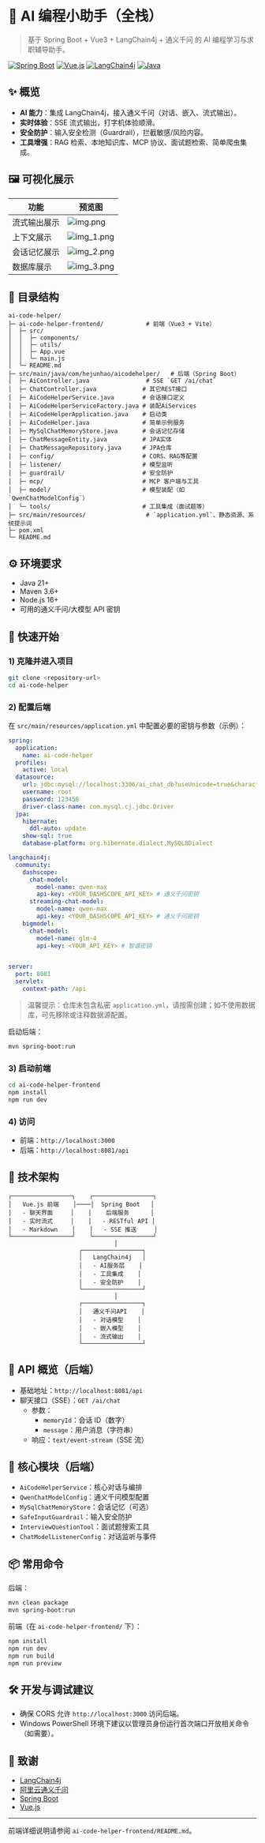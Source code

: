 # 🤖 AI 编程小助手（全栈）

> 基于 Spring Boot + Vue3 + LangChain4j + 通义千问 的 AI 编程学习与求职辅导助手。

[![Spring Boot](https://img.shields.io/badge/Spring%20Boot-3.5.3-brightgreen.svg)](https://spring.io/projects/spring-boot)
[![Vue.js](https://img.shields.io/badge/Vue.js-3.3.4-4FC08D.svg)](https://vuejs.org/)
[![LangChain4j](https://img.shields.io/badge/LangChain4j-1.1.0-blue.svg)](https://github.com/langchain4j/langchain4j)
[![Java](https://img.shields.io/badge/Java-21-orange.svg)](https://www.oracle.com/java/)


## ✨ 概览

- **AI 能力**：集成 LangChain4j，接入通义千问（对话、嵌入、流式输出）。
- **实时体验**：SSE 流式输出，打字机体验顺滑。
- **安全防护**：输入安全检测（Guardrail），拦截敏感/风险内容。
- **工具增强**：RAG 检索、本地知识库、MCP 协议、面试题检索、简单爬虫集成。

## 🖼️ 可视化展示

| 功能 | 预览图 |
|------|--------|
| 流式输出展示 | ![img.png](img.png) |
| 上下文展示 | ![img_1.png](img_1.png) |
| 会话记忆展示 | ![img_2.png](img_2.png) |
| 数据库展示 | ![img_3.png](img_3.png) |


## 🧱 目录结构

```
ai-code-helper/
├─ ai-code-helper-frontend/            # 前端（Vue3 + Vite）
│  ├─ src/
│  │  ├─ components/
│  │  ├─ utils/
│  │  ├─ App.vue
│  │  └─ main.js
│  └─ README.md
├─ src/main/java/com/hejunhao/aicodehelper/   # 后端（Spring Boot）
│  ├─ AiController.java                # SSE `GET /ai/chat`
│  ├─ ChatController.java             # 其它REST接口
│  ├─ AiCodeHelperService.java        # 会话接口定义
│  ├─ AiCodeHelperServiceFactory.java # 装配AiServices
│  ├─ AiCodeHelperApplication.java    # 启动类
│  ├─ AiCodeHelper.java               # 简单示例服务
│  ├─ MySqlChatMemoryStore.java       # 会话记忆存储
│  ├─ ChatMessageEntity.java          # JPA实体
│  ├─ ChatMessageRepository.java      # JPA仓库
│  ├─ config/                         # CORS、RAG等配置
│  ├─ listener/                       # 模型监听
│  ├─ guardrail/                      # 安全防护
│  ├─ mcp/                            # MCP 客户端与工具
│  ├─ model/                          # 模型装配（如 `QwenChatModelConfig`）
│  └─ tools/                          # 工具集成（面试题等）
├─ src/main/resources/                 # `application.yml`、静态资源、系统提示词
├─ pom.xml
└─ README.md
```


## ⚙️ 环境要求

- Java 21+
- Maven 3.6+
- Node.js 16+
- 可用的通义千问/大模型 API 密钥


## 🚀 快速开始

### 1) 克隆并进入项目

```bash
git clone <repository-url>
cd ai-code-helper
```

### 2) 配置后端

在 `src/main/resources/application.yml` 中配置必要的密钥与参数（示例）：

```yaml
spring:
  application:
    name: ai-code-helper
  profiles:
    active: local
  datasource:
    url: jdbc:mysql://localhost:3306/ai_chat_db?useUnicode=true&characterEncoding=utf8&useSSL=false
    username: root
    password: 123456
    driver-class-name: com.mysql.cj.jdbc.Driver
  jpa:
    hibernate:
      ddl-auto: update
    show-sql: true
    database-platform: org.hibernate.dialect.MySQL8Dialect

langchain4j:
  community:
    dashscope:
      chat-model:
        model-name: qwen-max
        api-key: <YOUR_DASHSCOPE_API_KEY> # 通义千问密钥
      streaming-chat-model:
        model-name: qwen-max
        api-key: <YOUR_DASHSCOPE_API_KEY> # 通义千问密钥
    bigmodel:
      chat-model:
        model-name: glm-4
        api-key: <YOUR_API_KEY> # 智谱密钥


server:
  port: 8081
  servlet:
    context-path: /api
```

> 温馨提示：仓库未包含私密 `application.yml`，请按需创建；如不使用数据库，可先移除或注释数据源配置。

启动后端：

```bash
mvn spring-boot:run
```

### 3) 启动前端

```bash
cd ai-code-helper-frontend
npm install
npm run dev
```

### 4) 访问

- 前端：`http://localhost:3000`
- 后端：`http://localhost:8081/api`


## 🧩 技术架构

```
┌─────────────────┐    ┌─────────────────┐
│   Vue.js 前端    │────│  Spring Boot   │
│   - 聊天界面     │    │    后端服务      │
│   - 实时流式     │    │   - RESTful API │
│   - Markdown    │    │   - SSE 推送     │
└─────────────────┘    └─────────────────┘
                              │
                    ┌─────────────────┐
                    │   LangChain4j   │
                    │   - AI服务层    │
                    │   - 工具集成    │
                    │   - 安全防护    │
                    └─────────────────┘
                              │
                    ┌─────────────────┐
                    │   通义千问API    │
                    │   - 对话模型    │
                    │   - 嵌入模型    │
                    │   - 流式输出    │
                    └─────────────────┘
```


## 🔌 API 概览（后端）

- 基础地址：`http://localhost:8081/api`
- 聊天接口（SSE）：`GET /ai/chat`
  - 参数：
    - `memoryId`：会话 ID（数字）
    - `message`：用户消息（字符串）
  - 响应：`text/event-stream`（SSE 流）


## 🧠 核心模块（后端）

- `AiCodeHelperService`：核心对话与编排
- `QwenChatModelConfig`：通义千问模型配置
- `MySqlChatMemoryStore`：会话记忆（可选）
- `SafeInputGuardrail`：输入安全防护
- `InterviewQuestionTool`：面试题搜索工具
- `ChatModelListenerConfig`：对话监听与事件


## 📦 常用命令

后端：
```bash
mvn clean package
mvn spring-boot:run
```

前端（在 `ai-code-helper-frontend/` 下）：
```bash
npm install
npm run dev
npm run build
npm run preview
```


## 🛠 开发与调试建议

- 确保 CORS 允许 `http://localhost:3000` 访问后端。
- Windows PowerShell 环境下建议以管理员身份运行首次端口开放相关命令（如需要）。


## 🙏 致谢

- [LangChain4j](https://github.com/langchain4j/langchain4j)
- [阿里云通义千问](https://dashscope.aliyun.com/)
- [Spring Boot](https://spring.io/projects/spring-boot)
- [Vue.js](https://vuejs.org/)


---

前端详细说明请参阅 `ai-code-helper-frontend/README.md`。
